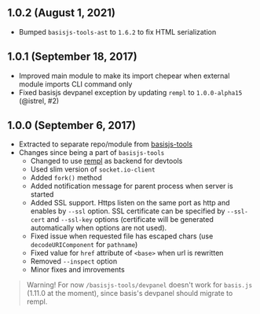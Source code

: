 ## 1.0.2 (August 1, 2021)

- Bumped `basisjs-tools-ast` to `1.6.2` to fix HTML serialization

## 1.0.1 (September 18, 2017)

- Improved main module to make its import chepear when external module imports CLI command only
- Fixed basisjs devpanel exception by updating `rempl` to `1.0.0-alpha15` (@istrel, #2)

## 1.0.0 (September 6, 2017)

- Extracted to separate repo/module from [basisjs-tools](https://github.com/basisjs/basisjs-tools)
- Changes since being a part of `basisjs-tools`
    - Changed to use [rempl](https://github.com/rempl/rempl) as backend for devtools
    - Used slim version of `socket.io-client`
    - Added `fork()` method
    - Added notification message for parent process when server is started
    - Added SSL support. Https listen on the same port as http and enables by `--ssl` option. SSL certificate can be specified by `--ssl-cert` and `--ssl-key` options (certificate will be generated automatically when options are not used).
    - Fixed issue when requested file has escaped chars (use `decodeURIComponent` for `pathname`)
    - Fixed value for `href` attribute of `<base>` when url is rewritten
    - Removed `--inspect` option
    - Minor fixes and imrovements

> Warning! For now `/basisjs-tools/devpanel` doesn't work for `basis.js` (1.11.0 at the moment), since basis's devpanel should migrate to rempl.

